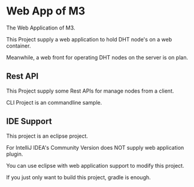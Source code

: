 # Web App of M3

The Web Application of M3.

This Project supply a web application to hold DHT node's on a web container.

Meanwhile, a web front for operating DHT nodes on the server is on plan.

## Rest API

This Project supply some Rest APIs for manage nodes from a client.

CLI Project is an commandline sample.

## IDE Support

This project is an eclipse project.

For IntelliJ IDEA's Community Version does NOT supply web application plugin.

You can use eclipse with web application support to modify this project.

If you just only want to build this project, gradle is enough.

